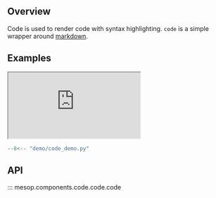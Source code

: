 ## Overview

Code is used to render code with syntax highlighting. `code` is a simple wrapper around [markdown](./markdown.md).

## Examples

<iframe class="component-demo" src="https://google.github.io/mesop/demo/?demo=code_demo"></iframe>

```python
--8<-- "demo/code_demo.py"
```

## API

::: mesop.components.code.code.code
